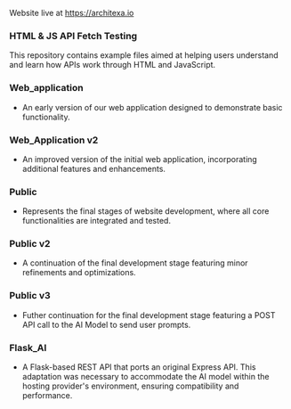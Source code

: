 Website live at https://architexa.io 

###  HTML & JS API Fetch Testing

This repository contains example files aimed at helping users understand and learn how APIs work through HTML and JavaScript.

### Web_application

- An early version of our web application designed to demonstrate basic functionality.
  
### Web_Application v2

- An improved version of the initial web application, incorporating additional features and enhancements.

### Public

- Represents the final stages of website development, where all core functionalities are integrated and tested.

### Public v2

- A continuation of the final development stage featuring minor refinements and optimizations.

### Public v3

- Futher continuation for the final development stage featuring a POST API call to the AI Model to send user prompts.

### Flask_AI

- A Flask-based REST API that ports an original Express API. This adaptation was necessary to accommodate the AI model within the hosting provider's environment, ensuring compatibility and performance.
